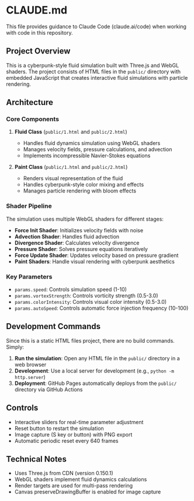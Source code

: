 # CLAUDE.md

This file provides guidance to Claude Code (claude.ai/code) when working with code in this repository.

## Project Overview

This is a cyberpunk-style fluid simulation built with Three.js and WebGL shaders. The project consists of HTML files in the `public/` directory with embedded JavaScript that creates interactive fluid simulations with particle rendering.

## Architecture

### Core Components

1. **Fluid Class** (`public/1.html` and `public/2.html`)
   - Handles fluid dynamics simulation using WebGL shaders
   - Manages velocity fields, pressure calculations, and advection
   - Implements incompressible Navier-Stokes equations

2. **Paint Class** (`public/1.html` and `public/2.html`)
   - Renders visual representation of the fluid
   - Handles cyberpunk-style color mixing and effects
   - Manages particle rendering with bloom effects

### Shader Pipeline

The simulation uses multiple WebGL shaders for different stages:
- **Force Init Shader**: Initializes velocity fields with noise
- **Advection Shader**: Handles fluid advection
- **Divergence Shader**: Calculates velocity divergence
- **Pressure Shader**: Solves pressure equations iteratively
- **Force Update Shader**: Updates velocity based on pressure gradient
- **Paint Shaders**: Handle visual rendering with cyberpunk aesthetics

### Key Parameters

- `params.speed`: Controls simulation speed (1-10)
- `params.vortexStrength`: Controls vorticity strength (0.5-3.0)
- `params.colorIntensity`: Controls visual color intensity (0.5-3.0)
- `params.autoSpeed`: Controls automatic force injection frequency (10-100)

## Development Commands

Since this is a static HTML files project, there are no build commands. Simply:

1. **Run the simulation**: Open any HTML file in the `public/` directory in a web browser
2. **Development**: Use a local server for development (e.g., `python -m http.server`)
3. **Deployment**: GitHub Pages automatically deploys from the `public/` directory via GitHub Actions

## Controls

- Interactive sliders for real-time parameter adjustment
- Reset button to restart the simulation
- Image capture (S key or button) with PNG export
- Automatic periodic reset every 640 frames

## Technical Notes

- Uses Three.js from CDN (version 0.150.1)
- WebGL shaders implement fluid dynamics calculations
- Render targets are used for multi-pass rendering
- Canvas preserveDrawingBuffer is enabled for image capture